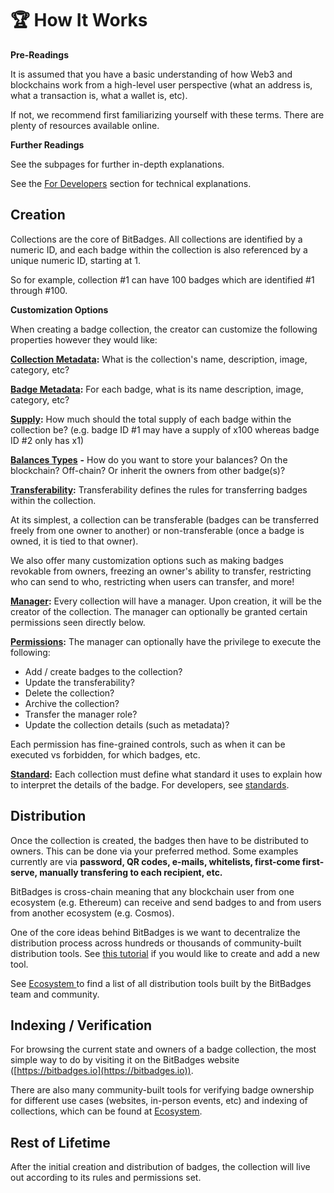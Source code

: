 # 🏆 How It Works

**Pre-Readings**

It is assumed that you have a basic understanding of how Web3 and blockchains work from a high-level user perspective (what an address is, what a transaction is, what a wallet is, etc).

If not, we recommend first familiarizing yourself with these terms. There are plenty of resources available online.

**Further Readings**

See the subpages for further in-depth explanations.

See the [For Developers](broken-reference) section for technical explanations.

## Creation

Collections are the core of BitBadges. All collections are identified by a numeric ID, and each badge within the collection is also referenced by a unique numeric ID, starting at 1.

So for example, collection #1 can have 100 badges which are identified #1 through #100.

**Customization Options**

When creating a badge collection, the creator can customize the following properties however they would like:

[**Collection Metadata**](page-1.md)**:** What is the collection's name, description, image, category, etc?

[**Badge Metadata**](page-1.md)**:** For each badge, what is its name description, image, category, etc?

[**Supply**](total-supplys.md)**:** How much should the total supply of each badge within the collection be? (e.g. badge ID #1 may have a supply of x100 whereas badge ID #2 only has x1)

[**Balances Types**](balances-types.md) **-** How do you want to store your balances? On the blockchain? Off-chain? Or inherit the owners from other badge(s)?

[**Transferability**](transferability.md)**:** Transferability defines the rules for transferring badges within the collection.&#x20;

At its simplest, a collection can be transferable (badges can be transferred freely from one owner to another) or non-transferable (once a badge is owned, it is tied to that owner).

We also offer many customization options such as making badges revokable from owners, freezing an owner's ability to transfer, restricting who can send to who, restricting when users can transfer, and more!

[**Manager**](manager.md)**:** Every collection will have a manager. Upon creation, it will be the creator of the collection. The manager can optionally be granted certain permissions seen directly below.

[**Permissions**](manager.md)**:** The manager can optionally have the privilege to execute the following:

* Add / create badges to the collection?
* Update the transferability?
* Delete the collection?
* Archive the collection?
* Transfer the manager role?
* Update the collection details (such as metadata)?

Each permission has fine-grained controls, such as when it can be executed vs forbidden, for which badges, etc.

[**Standard**](standards.md)**:** Each collection must define what standard it uses to explain how to interpret the details of the badge. For developers, see [standards](../../for-developers/concepts/standards.md).

## Distribution&#x20;

Once the collection is created, the badges then have to be distributed to owners. This can be done via your preferred method. Some examples currently are via **password, QR codes, e-mails, whitelists, first-come first-serve, manually transfering to each recipient, etc.**&#x20;

BitBadges is cross-chain meaning that any blockchain user from one ecosystem (e.g. Ethereum) can receive and send badges to and from users from another ecosystem (e.g. Cosmos).

One of the core ideas behind BitBadges is we want to decentralize the distribution process across hundreds or thousands of community-built distribution tools. See [this tutorial](../../for-developers/tutorials/build-a-distribution-tool.md) if you would like to create and add a new tool.

See [Ecosystem ](../ecosystem.md)to find a list of all distribution tools built by the BitBadges team and community.

## Indexing / Verification&#x20;

For browsing the current state and owners of a badge collection, the most simple way to do by visiting it on the BitBadges website ([https://bitbadges.io](https://bitbadges.io)).

There are also many community-built tools for verifying badge ownership for different use cases (websites, in-person events, etc) and indexing of collections, which can be found at [Ecosystem](../ecosystem.md).

## Rest of Lifetime

After the initial creation and distribution of badges, the collection will live out according to its rules and permissions set.
